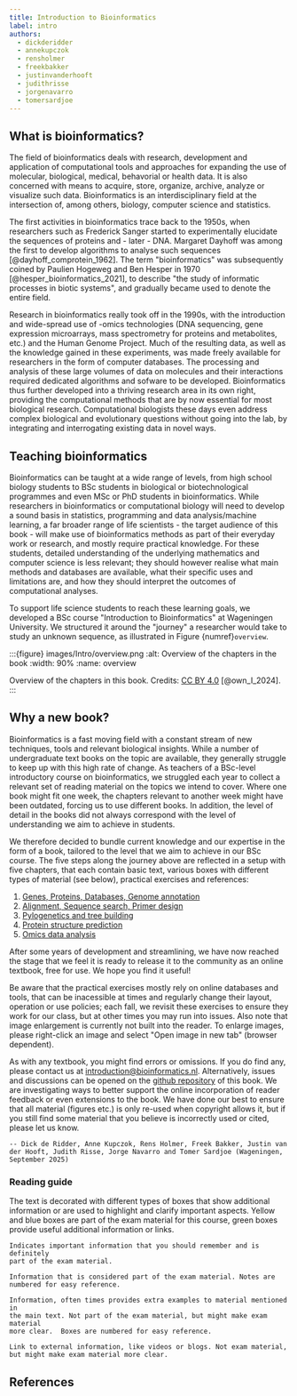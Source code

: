 ```yaml
---
title: Introduction to Bioinformatics
label: intro
authors:
  - dickderidder
  - annekupczok
  - rensholmer
  - freekbakker
  - justinvanderhooft
  - judithrisse
  - jorgenavarro
  - tomersardjoe
---
```

## What is bioinformatics?

The field of bioinformatics deals with research, development and application
of computational tools and approaches for expanding the use of molecular, 
biological, medical, behavorial or health data.  It is also concerned with means to
acquire, store, organize, archive, analyze or visualize such data. 
Bioinformatics is an interdisciplinary field at the intersection of, among
others, biology, computer science and statistics.

The first activities in bioinformatics trace back to the 1950s, when
researchers such as Frederick Sanger started to experimentally elucidate the
sequences of proteins and - later - DNA.  Margaret Dayhoff was among the
first to develop algorithms to analyse such sequences
[@dayhoff_comprotein_1962]. The term "bioinformatics" was subsequently coined
by Paulien Hogeweg and Ben Hesper in 1970
[@hesper_bioinformatics_2021], to describe "the study of informatic
processes in biotic systems", and gradually became used to denote the entire
field.

Research in bioinformatics really took off in the 1990s, with the
introduction and wide-spread use of -omics technologies (DNA sequencing,
gene expression microarrays, mass spectrometry for proteins and metabolites,
etc.) and the Human Genome Project.  Much of the resulting data, as well as
the knowledge gained in these experiments, was made freely available for
researchers in the form of computer databases.  The processing and analysis
of these large volumes of data on molecules and their interactions required
dedicated algorithms and sofware to be developed.  Bioinformatics thus
further developed into a thriving research area in its own right, providing
the computational methods that are by now essential for most biological
research.  Computational biologists these days even address complex
biological and evolutionary questions without going into the lab, by
integrating and interrogating existing data in novel ways.

## Teaching bioinformatics

Bioinformatics can be taught at a wide range of levels, from high school
biology students to BSc students in biological or biotechnological
programmes and even MSc or PhD students in bioinformatics.  While
researchers in bioinformatics or computational biology will need to develop
a sound basis in statistics, programming and data analysis/machine learning,
a far broader range of life scientists - the target audience of this book -
will make use of bioinformatics methods as part of their everyday work or
research, and mostly require practical knowledge. For these students,
detailed understanding of the underlying mathematics and computer science is
less relevant; they should however realise what main methods and databases
are available, what their specific uses and limitations are, and how they should
interpret the outcomes of computational analyses.  

To support life science students to reach these learning goals, we developed
a BSc course "Introduction to Bioinformatics" at Wageningen University. We
structured it around the "journey" a researcher would take to study an unknown
sequence, as illustrated in Figure {numref}`overview`.

:::{figure} images/Intro/overview.png
:alt: Overview of the chapters in the book
:width: 90%
:name: overview

Overview of the chapters in this book.
Credits: [CC BY 4.0](https://creativecommons.org/licenses/by/4.0) [@own_I_2024].
:::

## Why a new book?

Bioinformatics is a fast moving field with a constant stream of new
techniques, tools and relevant biological insights.  While a number of
undergraduate text books on the topic are available, they generally struggle
to keep up with this high rate of change.  As teachers of a BSc-level
introductory course on bioinformatics, we struggled each year to collect a
relevant set of reading material on the topics we intend to cover. Where
one book might fit one week, the chapters relevant to another week might
have been outdated, forcing us to use different books.  In addition, the
level of detail in the books did not always correspond with the level of
understanding we aim to achieve in students.

We therefore decided to bundle current knowledge and our expertise in the
form of a book, tailored to the level that we aim to achieve in our BSc course.
The five steps along the journey above are reflected in a setup with five
chapters, that each contain basic text, various boxes with different types
of material (see below), practical exercises and references:

1. [Genes, Proteins, Databases, Genome annotation](#chapter1)
2. [Alignment, Sequence search, Primer design](#chapter2)
3. [Pylogenetics and tree building](#chapter3)
4. [Protein structure prediction](#chapter4)
5. [Omics data analysis](#chapter5)

After some years of development and streamlining, we have now reached the stage
that we feel it is ready to release it to the community as an online textbook, free
for use. We hope you find it useful!

Be aware that the practical exercises mostly rely on online databases and tools, that
can be inacessible at times and regularly change their layout, operation or use
policies; each fall, we revisit these exercises to ensure they work for our
class, but at other times you may run into issues. Also note that image enlargement
is currently not built into the reader. To enlarge images, please right-click an image
and select "Open image in new tab" (browser dependent).

As with any textbook, you might find errors or omissions.
If you do find any, please contact us at
[introduction\@bioinformatics.nl](mailto:introduction\@bioinformatics.nl).
Alternatively, issues and discussions can be opened on the [github repository](https://github.com/wur-bioinformatics/introduction-to-bioinformatics) of this book.
We are investigating ways to better support the online incorporation of reader
feedback or even extensions to the book. We have done our best to ensure
that all material (figures etc.) is only re-used when copyright allows it,
but if you still find some material that you believe is incorrectly used or
cited, please let us know.

```{epigraph}
-- Dick de Ridder, Anne Kupczok, Rens Holmer, Freek Bakker, Justin van der Hooft, Judith Risse, Jorge Navarro and Tomer Sardjoe (Wageningen, September 2025)
```

### Reading guide

The text is decorated with different types of boxes that show additional
information or are used to highlight and clarify important aspects. Yellow
and blue boxes are part of the exam material for this course, green boxes
provide useful additional information or links.

```{attention} Important information
Indicates important information that you should remember and is definitely
part of the exam material.
```

```{note} Note 1: Noteworthy information
Information that is considered part of the exam material. Notes are
numbered for easy reference.
```

```{tip} Box 1: Additional information
Information, often times provides extra examples to material mentioned in
the main text. Not part of the exam material, but might make exam material
more clear.  Boxes are numbered for easy reference.
```

```{seealso} See also
Link to external information, like videos or blogs. Not exam material, but might make exam material more clear.
```

## References

```{bibliography}
```
